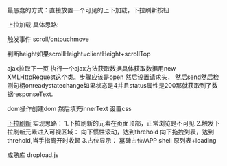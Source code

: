 最愚蠢的方式：直接放置一个可见的上下加载，下拉刷新按钮


上拉加载
具体思路:

触发事件 scroll/ontouchmove

判断height如果scrollHeight=clientHeight+scrollTop

ajax拉取下一页
执行一个ajax方法获取数据具体获取数据用new XMLHttpRequest这个类。步骤应该是open 然后设置请求头，
然后send然后检测句柄onreadystatechange如果状态是4并且status属性是200那就获取到了数据responseText。

dom操作创建dom
然后填充innerText
设置css




[下拉刷新](https://github.com/AlloyTeam/AlloyTouch/wiki/Pull-to-refresh)
实现思路：
1.下拉刷新的元素在页面顶部，正常浏览是不可见
2.触发下拉刷新元素进入可视区域：
  向下惯性滚动，达到threhold
  向下拖拽列表，达到threhold,当手指离开时收起
3.占位显示：
  墓碑占位/APP shell
  原列表+loading





成熟库
dropload.js